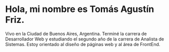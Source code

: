 # Hola, mi nombre es Tomás Agustín Friz.
Vivo en la Ciudad de Buenos Aires, Argentina.
Terminé la carrera de Desarrollador Web y estudiando el segundo año de la carrera de Analista de Sistemas.
Estoy orientado al diseño de páginas web y al área de FrontEnd.

